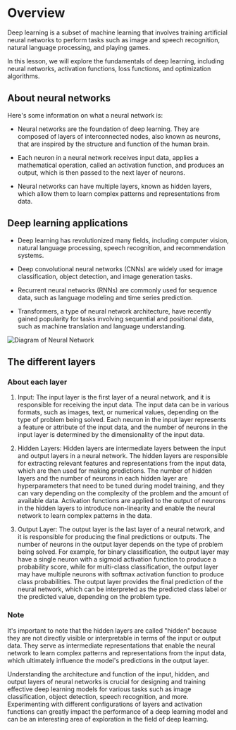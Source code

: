 # Overview

Deep learning is a subset of machine learning that involves training artificial neural networks to perform tasks such as image and speech recognition, natural language processing, and playing games. 

In this lesson, we will explore the fundamentals of deep learning, including neural networks, activation functions, loss functions, and optimization algorithms.

## About neural networks

Here's some information on what a neural network is:

- Neural networks are the foundation of deep learning. They are composed of layers of interconnected nodes, also known as neurons, that are inspired by the structure and function of the human brain.

- Each neuron in a neural network receives input data, applies a mathematical operation, called an activation function, and produces an output, which is then passed to the next layer of neurons.

- Neural networks can have multiple layers, known as hidden layers, which allow them to learn complex patterns and representations from data.

## Deep learning applications

- Deep learning has revolutionized many fields, including computer vision, natural language processing, speech recognition, and recommendation systems.

- Deep convolutional neural networks (CNNs) are widely used for image classification, object detection, and image generation tasks.

- Recurrent neural networks (RNNs) are commonly used for sequence data, such as language modeling and time series prediction.

- Transformers, a type of neural network architecture, have recently gained popularity for tasks involving sequential and positional data, such as machine translation and language understanding.

![Diagram of Neural Network](https://upload.wikimedia.org/wikipedia/commons/thumb/e/e4/Artificial_neural_network.svg/1024px-Artificial_neural_network.svg.png)

## The different layers

### About each layer

1. Input: The input layer is the first layer of a neural network, and it is responsible for receiving the input data. The input data can be in various formats, such as images, text, or numerical values, depending on the type of problem being solved. Each neuron in the input layer represents a feature or attribute of the input data, and the number of neurons in the input layer is determined by the dimensionality of the input data.

2. Hidden Layers: Hidden layers are intermediate layers between the input and output layers in a neural network. The hidden layers are responsible for extracting relevant features and representations from the input data, which are then used for making predictions. The number of hidden layers and the number of neurons in each hidden layer are hyperparameters that need to be tuned during model training, and they can vary depending on the complexity of the problem and the amount of available data. Activation functions are applied to the output of neurons in the hidden layers to introduce non-linearity and enable the neural network to learn complex patterns in the data.

3. Output Layer: The output layer is the last layer of a neural network, and it is responsible for producing the final predictions or outputs. The number of neurons in the output layer depends on the type of problem being solved. For example, for binary classification, the output layer may have a single neuron with a sigmoid activation function to produce a probability score, while for multi-class classification, the output layer may have multiple neurons with softmax activation function to produce class probabilities. The output layer provides the final prediction of the neural network, which can be interpreted as the predicted class label or the predicted value, depending on the problem type.

### Note

It's important to note that the hidden layers are called "hidden" because they are not directly visible or interpretable in terms of the input or output data. They serve as intermediate representations that enable the neural network to learn complex patterns and representations from the input data, which ultimately influence the model's predictions in the output layer.

Understanding the architecture and function of the input, hidden, and output layers of neural networks is crucial for designing and training effective deep learning models for various tasks such as image classification, object detection, speech recognition, and more. Experimenting with different configurations of layers and activation functions can greatly impact the performance of a deep learning model and can be an interesting area of exploration in the field of deep learning.
